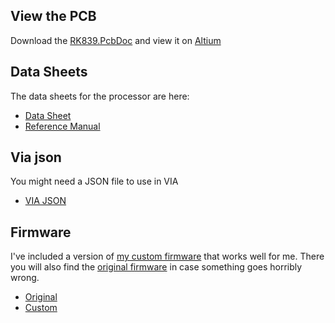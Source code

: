 ## View the PCB

Download the [RK839.PcbDoc](RK839.PcbDoc) and view it on [Altium](https://www.altium.com/viewer)

## Data Sheets

The data sheets for the processor are here:

- [Data Sheet](EN_DS1905020_WB32FQ95xC_V01.pdf) 
- [Reference Manual](EN_RM2905025_WB32FQ95xx_V01.pdf)

## Via json

You might need a JSON file to use in VIA

- [VIA JSON](rk_r65_via.json)

## Firmware

I've included a version of [my custom firmware](rk_r65_iamdanielv_iamdanielv.bin) that works well for me. There you will also find the [original firmware](original_rk_r65_firmware.hex) in case something goes horribly wrong.

- [Original](original_rk_r65_firmware)
- [Custom](rk_r65_iamdanielv_iamdanielv.bin)